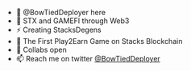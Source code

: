 - 👋 @BowTiedDeployer here
- 👀 STX and GAMEFI through Web3
- ⚡ Creating StacksDegens 
- 🚗 The First Play2Earn Game on Stacks Blockchain
- 🙌 Collabs open 
- 📫 Reach me on twitter [@BowTiedDeployer](https://twitter.com/BowTiedDeployer)

<!---
BowTiedDeployer/BowTiedDeployer is a ✨ special ✨ repository because its `README.md` (this file) appears on your GitHub profile.
You can click the Preview link to take a look at your changes.
--->
